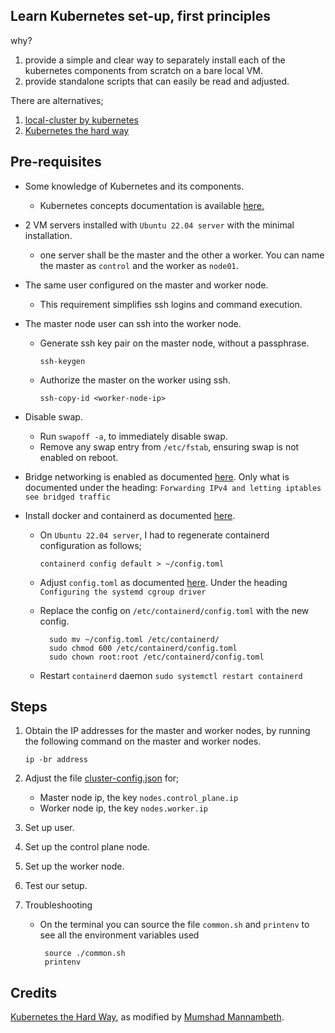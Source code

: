 ## Learn Kubernetes set-up, first principles

why?

1. provide a simple and clear way to separately install each of the kubernetes components from scratch on a bare local VM.
2. provide standalone scripts that can easily be read and adjusted.

There are alternatives;

1. [local-cluster by kubernetes](https://github.com/kubernetes/kubernetes/blob/master/hack/local-up-cluster.sh)
2. [Kubernetes the hard way](https://github.com/kelseyhightower/kubernetes-the-hard-way)

## Pre-requisites
- Some knowledge of Kubernetes and its components.
  - Kubernetes concepts documentation is available [here.](https://kubernetes.io/docs/concepts/overview/components/)

- 2 VM servers installed with `Ubuntu 22.04 server` with the minimal installation.
  - one server shall be the master and the other a worker. You can name the master as `control` and the worker as `node01`.

- The same user configured on the master and worker node.
  - This requirement simplifies ssh logins and command execution. 

- The master node user can ssh into the worker node.
  - Generate ssh key pair on the master node, without a passphrase.
    
    `ssh-keygen`
  
  - Authorize the master on the worker using ssh.
    
    `ssh-copy-id <worker-node-ip>`

- Disable swap.
  - Run `swapoff -a`, to immediately disable swap.
  - Remove any swap entry from `/etc/fstab`, ensuring swap is not enabled on reboot.

- Bridge networking is enabled as documented [here](https://kubernetes.io/docs/setup/production-environment/container-runtimes/#forwarding-ipv4-and-letting-iptables-see-bridged-traffic).
  Only what is documented under the heading: `Forwarding IPv4 and letting iptables see bridged traffic`

- Install docker and containerd as documented [here](https://docs.docker.com/engine/install/ubuntu/).

  - On `Ubuntu 22.04 server`, I had to regenerate containerd configuration as follows;
    
    `containerd config default > ~/config.toml`
  - Adjust `config.toml` as documented [here](https://kubernetes.io/docs/setup/production-environment/container-runtimes/#containerd-systemd). Under the heading `Configuring the systemd cgroup driver`
  
  - Replace the config on `/etc/containerd/config.toml` with the new config.
  
    ```commandline
      sudo mv ~/config.toml /etc/containerd/
      sudo chmod 600 /etc/containerd/config.toml
      sudo chown root:root /etc/containerd/config.toml
    ```
  
  - Restart `containerd` daemon
    `sudo systemctl restart containerd`


## Steps

1. Obtain the IP addresses for the master and worker nodes, by running the following command on the master and worker nodes.
    
   `ip -br address`

2. Adjust the file [cluster-config.json](cluster-config.json) for;
     - Master node ip, the key `nodes.control_plane.ip`
     - Worker node ip, the key `nodes.worker.ip`

3. Set up user.

4. Set up the control plane node.

5. Set up the worker node.

6. Test our setup. 

7. Troubleshooting
    
    - On the terminal you can source the file `common.sh` and `printenv` to see all the environment variables used
      
      ```commandline
       source ./common.sh
       printenv
      ```


## Credits

[Kubernetes the Hard Way](https://github.com/kelseyhightower/kubernetes-the-hard-way), as modified by [Mumshad Mannambeth](https://github.com/mmumshad/kubernetes-the-hard-way).